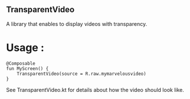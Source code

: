 ## TransparentVideo
A library that enables to display videos with transparency.

# Usage :
```
@Composable
fun MyScreen() {
    TransparentVideo(source = R.raw.mymarvelousvideo)
}
```

See TransparentVideo.kt for details about how the video should look like.